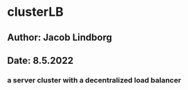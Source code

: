 # clusterLB

<h2> Author: Jacob Lindborg</h2>
<h2> Date: 8.5.2022 </h2>

<h3> a server cluster with a decentralized load balancer </h3>
